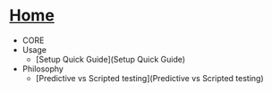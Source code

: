 # [Home](home)
- CORE
- Usage
  - [Setup Quick Guide](Setup Quick Guide)
- Philosophy
  - [Predictive vs Scripted testing](Predictive vs Scripted testing)